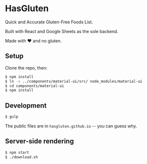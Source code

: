 HasGluten
=========

Quick and Accurate Gluten-Free Foods List.

Built with React and Google Sheets as the sole backend.

Made with ♥ and no gluten.


Setup
-----

Clone the repo, then:

```sh
$ npm install
$ ln -s ../components/material-ui/src/ node_modules/material-ui
$ cd components/material-ui
$ npm install
```


Development
-----------

```sh
$ gulp
```

The public files are in `hasgluten.github.io` -- you can guess why.


Server-side rendering
---------------------

```sh
$ npm start
$ ./download.sh
```
